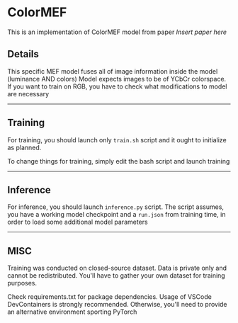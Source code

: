 # ColorMEF

This is an implementation of ColorMEF model from paper *Insert paper here*

## Details

This specific MEF model fuses all of image information inside the model (luminance AND colors)
Model expects images to be of YCbCr colorspace. If you want to train on RGB, you have to check
what modifications to model are necessary

---
## Training

For training, you should launch only `train.sh` script and it ought to initialize
as planned.

To change things for training, simply edit the bash script and launch training

---
## Inference

For inference, you should launch `inference.py` script. The script assumes, you have a working
model checkpoint and a `run.json` from training time, in order to load some additional model parameters

---

## MISC

Training was conducted on closed-source dataset. Data is private only and cannot be redistributed. You'll have
to gather your own dataset for training purposes.

Check requirements.txt for package dependencies. Usage of VSCode DevContainers is strongly recommended.
Otherwise, you'll need to provide an alternative environment sporting PyTorch

